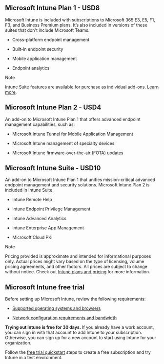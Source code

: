 ## Microsoft Intune Plan 1 - USD8

Microsoft Intune is included with subscriptions to Microsoft 365 E3, E5, F1, F3, and Business Premium plans. It’s also included in versions of these suites that don't include Microsoft Teams.

- Cross-platform endpoint management

- Built-in endpoint security

- Mobile application management

- Endpoint analytics

> [!NOTE]
> Intune Suite features are available for purchase as individual add-ons. [Learn more](https://www.microsoft.com/security/business/microsoft-intune-pricing).

## Microsoft Intune Plan 2 - USD4

An add-on to Microsoft Intune Plan 1 that offers advanced endpoint management capabilities, such as:

- Microsoft Intune Tunnel for Mobile Application Management

- Microsoft Intune management of specialty devices

- Microsoft Intune firmware-over-the-air (FOTA) updates

## Microsoft Intune Suite - USD10

An add-on to Microsoft Intune Plan 1 that unifies mission-critical advanced endpoint management and security solutions. Microsoft Intune Plan 2 is included in Intune Suite.

- Intune Remote Help

- Intune Endpoint Privilege Management

- Intune Advanced Analytics

- Intune Enterprise App Management

- Microsoft Cloud PKI

> [!NOTE] 
> Pricing provided is approximate and intended for informational purposes only. Actual prices might vary based on the type of licensing, volume pricing agreements, and other factors. All prices are subject to change without notice. Check out [Intune plans and pricing](https://www.microsoft.com/security/business/microsoft-intune-pricing?msockid=35e5b6fab66060b80bb3a0edb779616c) for more information.

## Microsoft Intune free trial

Before setting up Microsoft Intune, review the following requirements:

- [Supported operating systems and browsers](/mem/intune/fundamentals/supported-devices-browsers)

- [Network configuration requirements and bandwidth](/mem/intune/fundamentals/network-bandwidth-use)

**Trying out Intune is free for 30 days.** If you already have a work account, you can sign in with that account to add Intune to your subscription. Otherwise, you can sign up for a new account to start using Intune for your organization.

Follow the [free trial quickstart](/mem/intune/fundamentals/free-trial-sign-up) steps to create a free subscription and try Intune in a test environment.